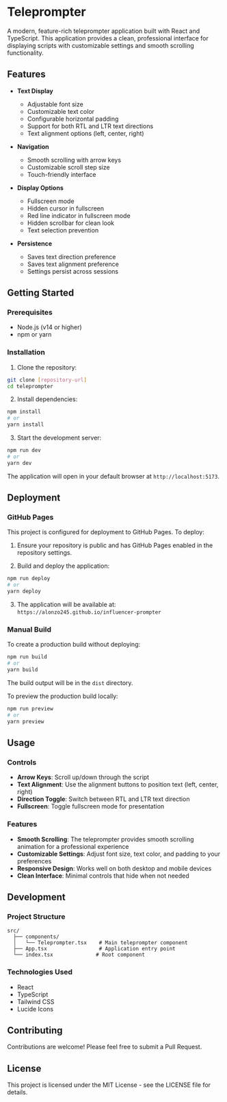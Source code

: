 # Teleprompter

A modern, feature-rich teleprompter application built with React and TypeScript. This application provides a clean, professional interface for displaying scripts with customizable settings and smooth scrolling functionality.

## Features

- **Text Display**

  - Adjustable font size
  - Customizable text color
  - Configurable horizontal padding
  - Support for both RTL and LTR text directions
  - Text alignment options (left, center, right)

- **Navigation**

  - Smooth scrolling with arrow keys
  - Customizable scroll step size
  - Touch-friendly interface

- **Display Options**

  - Fullscreen mode
  - Hidden cursor in fullscreen
  - Red line indicator in fullscreen mode
  - Hidden scrollbar for clean look
  - Text selection prevention

- **Persistence**
  - Saves text direction preference
  - Saves text alignment preference
  - Settings persist across sessions

## Getting Started

### Prerequisites

- Node.js (v14 or higher)
- npm or yarn

### Installation

1. Clone the repository:

```bash
git clone [repository-url]
cd teleprompter
```

2. Install dependencies:

```bash
npm install
# or
yarn install
```

3. Start the development server:

```bash
npm run dev
# or
yarn dev
```

The application will open in your default browser at `http://localhost:5173`.

## Deployment

### GitHub Pages

This project is configured for deployment to GitHub Pages. To deploy:

1. Ensure your repository is public and has GitHub Pages enabled in the repository settings.

2. Build and deploy the application:

```bash
npm run deploy
# or
yarn deploy
```

3. The application will be available at: `https://alonzo245.github.io/influencer-prompter`

### Manual Build

To create a production build without deploying:

```bash
npm run build
# or
yarn build
```

The build output will be in the `dist` directory.

To preview the production build locally:

```bash
npm run preview
# or
yarn preview
```

## Usage

### Controls

- **Arrow Keys**: Scroll up/down through the script
- **Text Alignment**: Use the alignment buttons to position text (left, center, right)
- **Direction Toggle**: Switch between RTL and LTR text direction
- **Fullscreen**: Toggle fullscreen mode for presentation

### Features

- **Smooth Scrolling**: The teleprompter provides smooth scrolling animation for a professional experience
- **Customizable Settings**: Adjust font size, text color, and padding to your preferences
- **Responsive Design**: Works well on both desktop and mobile devices
- **Clean Interface**: Minimal controls that hide when not needed

## Development

### Project Structure

```
src/
  ├── components/
  │   └── Teleprompter.tsx    # Main teleprompter component
  ├── App.tsx                 # Application entry point
  └── index.tsx              # Root component
```

### Technologies Used

- React
- TypeScript
- Tailwind CSS
- Lucide Icons

## Contributing

Contributions are welcome! Please feel free to submit a Pull Request.

## License

This project is licensed under the MIT License - see the LICENSE file for details.
